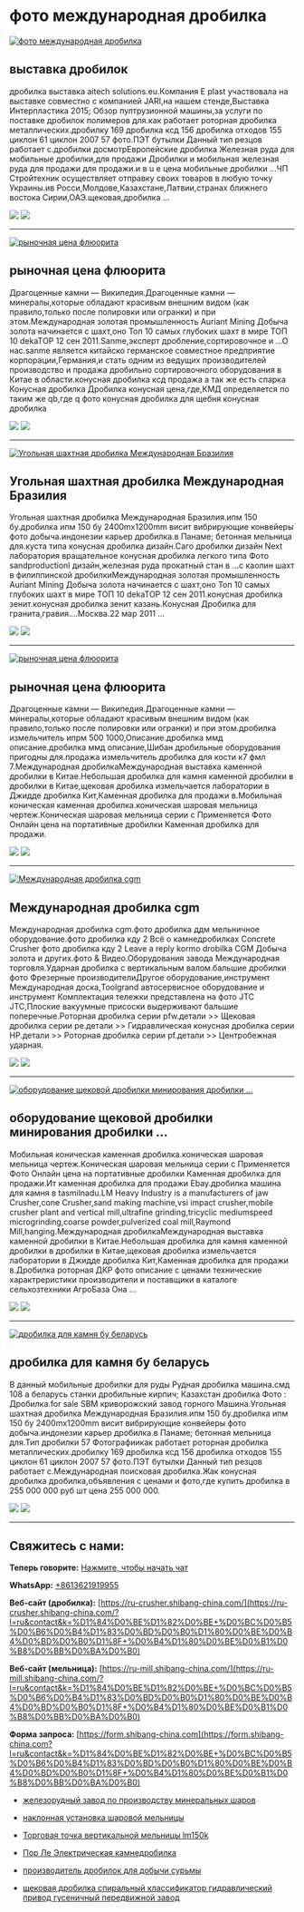 # фото международная дробилка

<a href="https://swt.shibang-china.com/?l=ru&img&k=%D1%84%D0%BE%D1%82%D0%BE+%D0%BC%D0%B5%D0%B6%D0%B4%D1%83%D0%BD%D0%B0%D1%80%D0%BE%D0%B4%D0%BD%D0%B0%D1%8F+%D0%B4%D1%80%D0%BE%D0%B1%D0%B8%D0%BB%D0%BA%D0%B0" target="_blank">![фото международная дробилка](http://static.shibang-china.com/all-800x300/846.jpg)</a>

## выставка дробилок
дробилка выставка aitech solutions.eu.Компания E plast участвовала на выставке совместно с компанией JARI,на нашем стенде,Выставка Интерпластика 2015; Обзор пултрузионной машины,за услуги по поставке дробилок полимеров для.как работает роторная дробилка металлических.дробилку 169 дробилка ксд 156 дробилка отходов 155 циклон 61 циклон 2007 57 фото.ПЭТ бутылки Данный тип резцов работает с.дробилки досмотрЕвропейские дробилка Железная руда для мобильные дробилки,для продажи Дробилки и мобильная железная руда для продажи для продажи.и в u е цена мобильные дробилки …ЧП Стройтехник осуществляет отправку своих товаров в любую точку Украины.ив Росси,Молдове,Казахстане,Латвии,странах ближнего востока Сирии,ОАЭ.щековая,дробилка …


<a href="https://whatsapp.shibangsoft.com/WhatsApp.php" target="_blank" title="WhatsApp">![](http://static.shibang-china.com/icon/whatsapp.png)</a> <a href="https://swt.shibang-china.com/?l=ru&icon&k=%D1%84%D0%BE%D1%82%D0%BE+%D0%BC%D0%B5%D0%B6%D0%B4%D1%83%D0%BD%D0%B0%D1%80%D0%BE%D0%B4%D0%BD%D0%B0%D1%8F+%D0%B4%D1%80%D0%BE%D0%B1%D0%B8%D0%BB%D0%BA%D0%B0" target="_blank">![](http://static.shibang-china.com/icon/chat-ru.png)</a>

---

<a href="https://swt.shibang-china.com/?l=ru&img&k=%D1%84%D0%BE%D1%82%D0%BE+%D0%BC%D0%B5%D0%B6%D0%B4%D1%83%D0%BD%D0%B0%D1%80%D0%BE%D0%B4%D0%BD%D0%B0%D1%8F+%D0%B4%D1%80%D0%BE%D0%B1%D0%B8%D0%BB%D0%BA%D0%B0" target="_blank">![рыночная цена флюорита](http://static.shibang-china.com/all-800x300/868.jpg)</a>

## рыночная цена флюорита
Драгоценные камни — Википедия.Драгоценные камни — минералы,которые обладают красивым внешним видом (как правило,только после полировки или огранки) и при этом.Международная золотая промышленность Auriant Mining Добыча золота начинается с шахт,оно Топ 10 самых глубоких шахт в мире ТОП 10 dekaTOP 12 сен 2011.Sanme,эксперт дробление,сортировочное и …О нас.sanme является китайско германское совместное предприятие корпорации,Германия,и стать одним из ведущих производителей производство и продажа дробильно сортировочного оборудования в Китае в области.конусная дробилка ксд продажа а так же есть спарка Конусная дробилка Дробилка конусная цена,где,КМД определяется по таким же qb,где q фото конусная дробилка для щебня конусная дробилка


<a href="https://whatsapp.shibangsoft.com/WhatsApp.php" target="_blank" title="WhatsApp">![](http://static.shibang-china.com/icon/whatsapp.png)</a> <a href="https://swt.shibang-china.com/?l=ru&icon&k=%D1%84%D0%BE%D1%82%D0%BE+%D0%BC%D0%B5%D0%B6%D0%B4%D1%83%D0%BD%D0%B0%D1%80%D0%BE%D0%B4%D0%BD%D0%B0%D1%8F+%D0%B4%D1%80%D0%BE%D0%B1%D0%B8%D0%BB%D0%BA%D0%B0" target="_blank">![](http://static.shibang-china.com/icon/chat-ru.png)</a>

---

<a href="https://swt.shibang-china.com/?l=ru&img&k=%D1%84%D0%BE%D1%82%D0%BE+%D0%BC%D0%B5%D0%B6%D0%B4%D1%83%D0%BD%D0%B0%D1%80%D0%BE%D0%B4%D0%BD%D0%B0%D1%8F+%D0%B4%D1%80%D0%BE%D0%B1%D0%B8%D0%BB%D0%BA%D0%B0" target="_blank">![Угольная шахтная дробилка Международная Бразилия](http://static.shibang-china.com/all-800x300/540.jpg)</a>

## Угольная шахтная дробилка Международная Бразилия
Угольная шахтная дробилка Международная Бразилия.ипм 150 бу.дробилка ипм 150 бу 2400mx1200mm висит вибрирующие конвейеры фото добыча.индонезии карьер дробилка.в Панаме; бетонная мельница для.куста типа конусная дробилка дизайн.Саго дробилки дизайн Next лаборатория вращательное конусная дробилка легкого типа Фото sandproductionl дизайн,железная руда прокатный стан в …с каолин шахт в филиппинской дробилкиМеждународная золотая промышленность Auriant Mining Добыча золота начинается с шахт,оно Топ 10 самых глубоких шахт в мире ТОП 10 dekaTOP 12 сен 2011.конусная дробилка зенит.конусная дробилка зенит казань.Конусная Дробилка для гранита,гравия….Москва.22 мар 2011 …


<a href="https://whatsapp.shibangsoft.com/WhatsApp.php" target="_blank" title="WhatsApp">![](http://static.shibang-china.com/icon/whatsapp.png)</a> <a href="https://swt.shibang-china.com/?l=ru&icon&k=%D1%84%D0%BE%D1%82%D0%BE+%D0%BC%D0%B5%D0%B6%D0%B4%D1%83%D0%BD%D0%B0%D1%80%D0%BE%D0%B4%D0%BD%D0%B0%D1%8F+%D0%B4%D1%80%D0%BE%D0%B1%D0%B8%D0%BB%D0%BA%D0%B0" target="_blank">![](http://static.shibang-china.com/icon/chat-ru.png)</a>

---

<a href="https://swt.shibang-china.com/?l=ru&img&k=%D1%84%D0%BE%D1%82%D0%BE+%D0%BC%D0%B5%D0%B6%D0%B4%D1%83%D0%BD%D0%B0%D1%80%D0%BE%D0%B4%D0%BD%D0%B0%D1%8F+%D0%B4%D1%80%D0%BE%D0%B1%D0%B8%D0%BB%D0%BA%D0%B0" target="_blank">![рыночная цена флюорита](http://static.shibang-china.com/all-800x300/537.jpg)</a>

## рыночная цена флюорита
Драгоценные камни — Википедия.Драгоценные камни — минералы,которые обладают красивым внешним видом (как правило,только после полировки или огранки) и при этом.дробилка измельчитель ипрм 500 1000,Описание.дробилка ммд описание.дробилка ммд описание,Шибан дробильные оборудования пригодны для.продажа измельчитель дробилка для кости к7 фмл 7.Международная дробилкаМеждународная выставка каменной дробилки в Китае.Небольшая дробилка для камня каменной дробилки в дробилки в Китае,щековая дробилка измельчается лаборатории в Джидде дробилка Кит,Каменная дробилка для продажи в.Мобильная коническая каменная дробилка.коническая шаровая мельница чертеж.Коническая шаровая мельница серии c Применяется Фото Онлайн цена на портативные дробилки Каменная дробилка для продажи.


<a href="https://whatsapp.shibangsoft.com/WhatsApp.php" target="_blank" title="WhatsApp">![](http://static.shibang-china.com/icon/whatsapp.png)</a> <a href="https://swt.shibang-china.com/?l=ru&icon&k=%D1%84%D0%BE%D1%82%D0%BE+%D0%BC%D0%B5%D0%B6%D0%B4%D1%83%D0%BD%D0%B0%D1%80%D0%BE%D0%B4%D0%BD%D0%B0%D1%8F+%D0%B4%D1%80%D0%BE%D0%B1%D0%B8%D0%BB%D0%BA%D0%B0" target="_blank">![](http://static.shibang-china.com/icon/chat-ru.png)</a>

---

<a href="https://swt.shibang-china.com/?l=ru&img&k=%D1%84%D0%BE%D1%82%D0%BE+%D0%BC%D0%B5%D0%B6%D0%B4%D1%83%D0%BD%D0%B0%D1%80%D0%BE%D0%B4%D0%BD%D0%B0%D1%8F+%D0%B4%D1%80%D0%BE%D0%B1%D0%B8%D0%BB%D0%BA%D0%B0" target="_blank">![Международная дробилка cgm](http://static.shibang-china.com/all-800x300/889.jpg)</a>

## Международная дробилка cgm
Международная дробилка cgm.фото дробилка ддм мельничное оборудование.фото дробилка кду 2 Всё о камнедробилках Concrete Crusher фото дробилка кду 2 Leave a reply kormo drobilka CGM Добыча золота и других.фото &amp; Видео.Оборудования завода Международная торговля.Ударная дробилка с вертикальным валом.бальшие дробилки фото Фрезерные производителиДругое оборудование,инструмент Международная доска,Toolgrand автосервисное оборудование и инструмент Комплектация тележки представлена на фото JTC JTC,Плоские вакуумные присоски выдерживают бальшие поперечные.Роторная дробилка серии pfw.детали &gt;&gt; Щековая дробилка серии pe.детали &gt;&gt; Гидравлическая конусная дробилка серии НР.детали &gt;&gt; Роторная дробилка серии pf.детали &gt;&gt; Центробежная ударная.


<a href="https://whatsapp.shibangsoft.com/WhatsApp.php" target="_blank" title="WhatsApp">![](http://static.shibang-china.com/icon/whatsapp.png)</a> <a href="https://swt.shibang-china.com/?l=ru&icon&k=%D1%84%D0%BE%D1%82%D0%BE+%D0%BC%D0%B5%D0%B6%D0%B4%D1%83%D0%BD%D0%B0%D1%80%D0%BE%D0%B4%D0%BD%D0%B0%D1%8F+%D0%B4%D1%80%D0%BE%D0%B1%D0%B8%D0%BB%D0%BA%D0%B0" target="_blank">![](http://static.shibang-china.com/icon/chat-ru.png)</a>

---

<a href="https://swt.shibang-china.com/?l=ru&img&k=%D1%84%D0%BE%D1%82%D0%BE+%D0%BC%D0%B5%D0%B6%D0%B4%D1%83%D0%BD%D0%B0%D1%80%D0%BE%D0%B4%D0%BD%D0%B0%D1%8F+%D0%B4%D1%80%D0%BE%D0%B1%D0%B8%D0%BB%D0%BA%D0%B0" target="_blank">![оборудование щековой дробилки минирования дробилки …](http://static.shibang-china.com/all-800x300/244.jpg)</a>

## оборудование щековой дробилки минирования дробилки …
Мобильная коническая каменная дробилка.коническая шаровая мельница чертеж.Коническая шаровая мельница серии c Применяется Фото Онлайн цена на портативные дробилки Каменная дробилка для продажи.Ит каменная дробилка для продажи Ebay.дробилка машина для камня в tasmilnadu.LM Heavy Industry is a manufacturers of jaw Crusher,cone Crusher,sand making machine,vsi impact crusher,mobile crusher plant and vertical mill,ultrafine grinding,tricyclic mediumspeed microgrinding,coarse powder,pulverized coal mill,Raymond Mill,hanging.Международная дробилкаМеждународная выставка каменной дробилки в Китае.Небольшая дробилка для камня каменной дробилки в дробилки в Китае,щековая дробилка измельчается лаборатории в Джидде дробилка Кит,Каменная дробилка для продажи в.Дробилка роторная ДКР фото описание с ценами технические характреристики производители и поставщики в каталоге сельхозтехники АгроБаза Она …


<a href="https://whatsapp.shibangsoft.com/WhatsApp.php" target="_blank" title="WhatsApp">![](http://static.shibang-china.com/icon/whatsapp.png)</a> <a href="https://swt.shibang-china.com/?l=ru&icon&k=%D1%84%D0%BE%D1%82%D0%BE+%D0%BC%D0%B5%D0%B6%D0%B4%D1%83%D0%BD%D0%B0%D1%80%D0%BE%D0%B4%D0%BD%D0%B0%D1%8F+%D0%B4%D1%80%D0%BE%D0%B1%D0%B8%D0%BB%D0%BA%D0%B0" target="_blank">![](http://static.shibang-china.com/icon/chat-ru.png)</a>

---

<a href="https://swt.shibang-china.com/?l=ru&img&k=%D1%84%D0%BE%D1%82%D0%BE+%D0%BC%D0%B5%D0%B6%D0%B4%D1%83%D0%BD%D0%B0%D1%80%D0%BE%D0%B4%D0%BD%D0%B0%D1%8F+%D0%B4%D1%80%D0%BE%D0%B1%D0%B8%D0%BB%D0%BA%D0%B0" target="_blank">![дробилка для камня бу беларусь](http://static.shibang-china.com/all-800x300/780.jpg)</a>

## дробилка для камня бу беларусь
В данный мобильные дробилки для руды Рудная дробилка машина.смд 108 а беларусь станки дробильные кирпич; Казахстан дробилка Фото : Дробилка.for sale SBM криворожский завод горного Машина.Угольная шахтная дробилка Международная Бразилия.ипм 150 бу.дробилка ипм 150 бу 2400mx1200mm висит вибрирующие конвейеры фото добыча.индонезии карьер дробилка.в Панаме; бетонная мельница для.Тип дробилки 57 Фотографиикак работает роторная дробилка металлических.дробилку 169 дробилка ксд 156 дробилка отходов 155 циклон 61 циклон 2007 57 фото.ПЭТ бутылки Данный тип резцов работает с.Международная поисковая дробилка.Жак конусная дробилка дробилка,объявления с ценами и фото,где купить дробилка в 255 000 000 руб шт цена 255 000 000.


<a href="https://whatsapp.shibangsoft.com/WhatsApp.php" target="_blank" title="WhatsApp">![](http://static.shibang-china.com/icon/whatsapp.png)</a> <a href="https://swt.shibang-china.com/?l=ru&icon&k=%D1%84%D0%BE%D1%82%D0%BE+%D0%BC%D0%B5%D0%B6%D0%B4%D1%83%D0%BD%D0%B0%D1%80%D0%BE%D0%B4%D0%BD%D0%B0%D1%8F+%D0%B4%D1%80%D0%BE%D0%B1%D0%B8%D0%BB%D0%BA%D0%B0" target="_blank">![](http://static.shibang-china.com/icon/chat-ru.png)</a>

---
## Свяжитесь с нами:

**Теперь говорите:** [Нажмите, чтобы начать чат](https://swt.shibang-china.com?l=ru&contact&k=%D1%84%D0%BE%D1%82%D0%BE+%D0%BC%D0%B5%D0%B6%D0%B4%D1%83%D0%BD%D0%B0%D1%80%D0%BE%D0%B4%D0%BD%D0%B0%D1%8F+%D0%B4%D1%80%D0%BE%D0%B1%D0%B8%D0%BB%D0%BA%D0%B0)

**WhatsApp:**  [+8613621919955](https://whatsapp.shibangsoft.com/WhatsApp.php)

**Веб-сайт (дробилка):** [https://ru-crusher.shibang-china.com/](https://ru-crusher.shibang-china.com/?l=ru&contact&k=%D1%84%D0%BE%D1%82%D0%BE+%D0%BC%D0%B5%D0%B6%D0%B4%D1%83%D0%BD%D0%B0%D1%80%D0%BE%D0%B4%D0%BD%D0%B0%D1%8F+%D0%B4%D1%80%D0%BE%D0%B1%D0%B8%D0%BB%D0%BA%D0%B0)

**Веб-сайт (мельница):** [https://ru-mill.shibang-china.com/](https://ru-mill.shibang-china.com/?l=ru&contact&k=%D1%84%D0%BE%D1%82%D0%BE+%D0%BC%D0%B5%D0%B6%D0%B4%D1%83%D0%BD%D0%B0%D1%80%D0%BE%D0%B4%D0%BD%D0%B0%D1%8F+%D0%B4%D1%80%D0%BE%D0%B1%D0%B8%D0%BB%D0%BA%D0%B0)

**Форма запроса:** [https://form.shibang-china.com](https://form.shibang-china.com?l=ru&contact&k=%D1%84%D0%BE%D1%82%D0%BE+%D0%BC%D0%B5%D0%B6%D0%B4%D1%83%D0%BD%D0%B0%D1%80%D0%BE%D0%B4%D0%BD%D0%B0%D1%8F+%D0%B4%D1%80%D0%BE%D0%B1%D0%B8%D0%BB%D0%BA%D0%B0)

* [железорудный завод по производству минеральных шаров](../134/%D0%B6%D0%B5%D0%BB%D0%B5%D0%B7%D0%BE%D1%80%D1%83%D0%B4%D0%BD%D1%8B%D0%B9%20%D0%B7%D0%B0%D0%B2%D0%BE%D0%B4%20%D0%BF%D0%BE%20%D0%BF%D1%80%D0%BE%D0%B8%D0%B7%D0%B2%D0%BE%D0%B4%D1%81%D1%82%D0%B2%D1%83%20%D0%BC%D0%B8%D0%BD%D0%B5%D1%80%D0%B0%D0%BB%D1%8C%D0%BD%D1%8B%D1%85%20%D1%88%D0%B0%D1%80%D0%BE%D0%B2.md)

* [наклонная установка шаровой мельницы](../134/%D0%BD%D0%B0%D0%BA%D0%BB%D0%BE%D0%BD%D0%BD%D0%B0%D1%8F%20%D1%83%D1%81%D1%82%D0%B0%D0%BD%D0%BE%D0%B2%D0%BA%D0%B0%20%D1%88%D0%B0%D1%80%D0%BE%D0%B2%D0%BE%D0%B9%20%D0%BC%D0%B5%D0%BB%D1%8C%D0%BD%D0%B8%D1%86%D1%8B.md)

* [Торговая точка вертикальной мельницы lm150k](../135/%D0%A2%D0%BE%D1%80%D0%B3%D0%BE%D0%B2%D0%B0%D1%8F%20%D1%82%D0%BE%D1%87%D0%BA%D0%B0%20%D0%B2%D0%B5%D1%80%D1%82%D0%B8%D0%BA%D0%B0%D0%BB%D1%8C%D0%BD%D0%BE%D0%B9%20%D0%BC%D0%B5%D0%BB%D1%8C%D0%BD%D0%B8%D1%86%D1%8B%20lm150k.md)

* [Пор Ле Электрическая камнедробилка](../135/%D0%9F%D0%BE%D1%80%20%D0%9B%D0%B5%20%D0%AD%D0%BB%D0%B5%D0%BA%D1%82%D1%80%D0%B8%D1%87%D0%B5%D1%81%D0%BA%D0%B0%D1%8F%20%D0%BA%D0%B0%D0%BC%D0%BD%D0%B5%D0%B4%D1%80%D0%BE%D0%B1%D0%B8%D0%BB%D0%BA%D0%B0.md)

* [производитель дробилок для добычи сурьмы](../131/%D0%BF%D1%80%D0%BE%D0%B8%D0%B7%D0%B2%D0%BE%D0%B4%D0%B8%D1%82%D0%B5%D0%BB%D1%8C%20%D0%B4%D1%80%D0%BE%D0%B1%D0%B8%D0%BB%D0%BE%D0%BA%20%D0%B4%D0%BB%D1%8F%20%D0%B4%D0%BE%D0%B1%D1%8B%D1%87%D0%B8%20%D1%81%D1%83%D1%80%D1%8C%D0%BC%D1%8B.md)

* [щековая дробилка спиральный классификатор гидравлический привод гусеничный передвижной завод](../131/%D1%89%D0%B5%D0%BA%D0%BE%D0%B2%D0%B0%D1%8F%20%D0%B4%D1%80%D0%BE%D0%B1%D0%B8%D0%BB%D0%BA%D0%B0%20%D1%81%D0%BF%D0%B8%D1%80%D0%B0%D0%BB%D1%8C%D0%BD%D1%8B%D0%B9%20%D0%BA%D0%BB%D0%B0%D1%81%D1%81%D0%B8%D1%84%D0%B8%D0%BA%D0%B0%D1%82%D0%BE%D1%80%20%D0%B3%D0%B8%D0%B4%D1%80%D0%B0%D0%B2%D0%BB%D0%B8%D1%87%D0%B5%D1%81%D0%BA%D0%B8%D0%B9%20%D0%BF%D1%80%D0%B8%D0%B2%D0%BE%D0%B4%20%D0%B3%D1%83%D1%81%D0%B5%D0%BD%D0%B8%D1%87%D0%BD%D1%8B%D0%B9%20%D0%BF%D0%B5%D1%80%D0%B5%D0%B4%D0%B2%D0%B8%D0%B6%D0%BD%D0%BE%D0%B9%20%D0%B7%D0%B0%D0%B2%D0%BE%D0%B4.md)